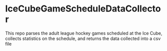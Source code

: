 # IceCubeGameScheduleDataCollector
This repo parses the adult league hockey games scheduled at the Ice Cube, collects statistics on the schedule, and returns the data collected into a csv file
